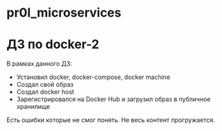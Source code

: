 # pr0l_microservices
# ДЗ по docker-2
В рамках данного ДЗ:
- Установил docker, docker-compose, docker machine
- Создал свой образ
- Создал docker host
- Зарегистрировался на Docker Hub и загрузил образ в публичное хранилище

Есть ошибки которые не смог понять.
Не весь контент прогружается.
